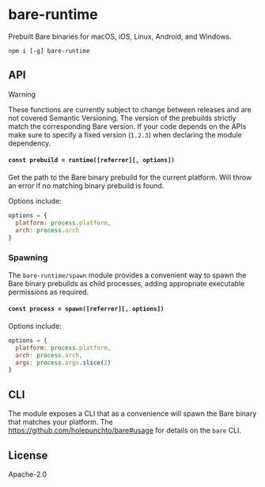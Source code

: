 # bare-runtime

Prebuilt Bare binaries for macOS, iOS, Linux, Android, and Windows.

```
npm i [-g] bare-runtime
```

## API

> [!WARNING]
> These functions are currently subject to change between releases and are not covered Semantic Versioning. The version of the prebuilds strictly match the corresponding Bare version. If your code depends on the APIs make sure to specify a fixed version (`1.2.3`) when declaring the module dependency.

#### `const prebuild = runtime([referrer][, options])`

Get the path to the Bare binary prebuild for the current platform. Will throw an error if no matching binary prebuild is found.

Options include:

```js
options = {
  platform: process.platform,
  arch: process.arch
}
```

### Spawning

The `bare-runtime/spawn` module provides a convenient way to spawn the Bare binary prebuilds as child processes, adding appropriate executable permissions as required.

#### `const process = spawn([referrer][, options])`

Options include:

```js
options = {
  platform: process.platform,
  arch: process.arch,
  args: process.argv.slice(2)
}
```

## CLI

The module exposes a CLI that as a convenience will spawn the Bare binary that matches your platform. The <https://github.com/holepunchto/bare#usage> for details on the `bare` CLI.

## License

Apache-2.0
